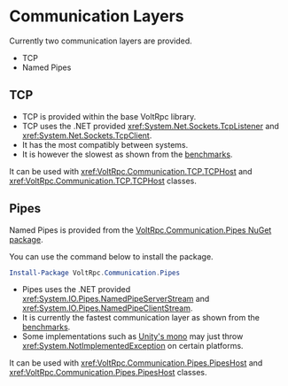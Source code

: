# Communication Layers

Currently two communication layers are provided.

- TCP
- Named Pipes

## TCP

- TCP is provided within the base VoltRpc library.
- TCP uses the .NET provided <xref:System.Net.Sockets.TcpListener> and <xref:System.Net.Sockets.TcpClient>. 
- It has the most compatibly between systems. 
- It is however the slowest as shown from the [benchmarks](benchmarks.md#tcp-benchmark).

It can be used with <xref:VoltRpc.Communication.TCP.TCPHost> and <xref:VoltRpc.Communication.TCP.TCPHost> classes.

## Pipes

Named Pipes is provided from the [VoltRpc.Communication.Pipes NuGet package](https://www.nuget.org/packages/VoltRpc.Communication.Pipes/).

You can use the command below to install the package.

```powershell
Install-Package VoltRpc.Communication.Pipes
``` 

- Pipes uses the .NET provided <xref:System.IO.Pipes.NamedPipeServerStream> and <xref:System.IO.Pipes.NamedPipeClientStream>.  
- It is currently the fastest communication layer as shown from the [benchmarks](benchmarks.md#pipes-benchmark).
- Some implementations such as [Unity's mono](https://github.com/Unity-Technologies/mono/blob/unity-2021.1-mbe/mcs/class/System.Core/System.IO.Pipes/NamedPipeClientStream.cs) may just throw <xref:System.NotImplementedException> on certain platforms.

It can be used with <xref:VoltRpc.Communication.Pipes.PipesHost> and <xref:VoltRpc.Communication.Pipes.PipesHost> classes.